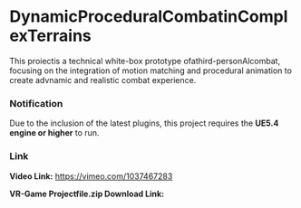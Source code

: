 # DynamicProceduralCombatinComplexTerrains
This proiectis a technical white-box prototype ofathird-personAlcombat, focusing on the integration of motion matching and procedural animation to create advnamic and realistic combat experience.

### Notification
Due to the inclusion of the latest plugins, this project requires the **UE5.4 engine or higher** to run.

### Link
**Video Link:** https://vimeo.com/1037467283

**VR-Game Projectfile.zip Download Link:** 
